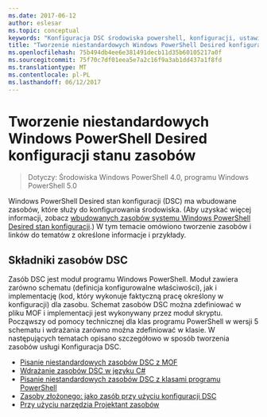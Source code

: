 ```yaml
---
ms.date: 2017-06-12
author: eslesar
ms.topic: conceptual
keywords: "Konfiguracja DSC środowiska powershell, konfiguracji, ustawienia"
title: "Tworzenie niestandardowych Windows PowerShell Desired konfiguracji stanu zasobów"
ms.openlocfilehash: 75b494db4ee6e381491decb11d35b60105217a0f
ms.sourcegitcommit: 75f70c7df01eea5e7a2c16f9a3ab1dd437a1f8fd
ms.translationtype: MT
ms.contentlocale: pl-PL
ms.lasthandoff: 06/12/2017
---
```

# <a name="build-custom-windows-powershell-desired-state-configuration-resources"></a>Tworzenie niestandardowych Windows PowerShell Desired konfiguracji stanu zasobów

> Dotyczy: Środowiska Windows PowerShell 4.0, programu Windows PowerShell 5.0

Windows PowerShell Desired stan konfiguracji (DSC) ma wbudowane zasobów, które służy do konfigurowania środowiska. (Aby uzyskać więcej informacji, zobacz [wbudowanych zasobów systemu Windows PowerShell Desired stan konfiguracji](builtInResource.md).) W tym temacie omówiono tworzenie zasobów i linków do tematów z określone informacje i przykłady.

## <a name="dsc-resource-components"></a>Składniki zasobów DSC

Zasób DSC jest moduł programu Windows PowerShell. Moduł zawiera zarówno schematu (definicja konfigurowalne właściwości), jak i implementację (kod, który wykonuje faktyczną pracę określony w konfiguracji) dla zasobu. Schemat zasobów DSC można zdefiniować w pliku MOF i implementacji jest wykonywany przez moduł skryptu. Począwszy od pomocy technicznej dla klas programu PowerShell w wersji 5 schematu i wdrażania zarówno można zdefiniować w klasie. W następujących tematach opisano szczegółowo w sposób tworzenia zasobów usługi Konfiguracja DSC.

* [Pisanie niestandardowych zasobów DSC z MOF](authoringResourceMOF.md) 
* [Wdrażanie zasobów DSC w języku C#](authoringResourceMofCS.md) 
* [Pisanie niestandardowych zasobów DSC z klasami programu PowerShell](authoringResourceClass.md) 
* [Zasoby złożonego: jako zasób przy użyciu konfiguracji DSC](authoringResourceComposite.md) 
* [Przy użyciu narzędzia Projektant zasobów](authoringResourceMofDesigner.md) 

